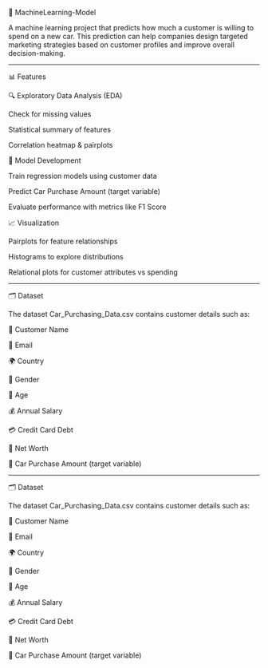🚗 MachineLearning-Model

A machine learning project that predicts how much a customer is willing to spend on a new car.
This prediction can help companies design targeted marketing strategies based on customer profiles and improve overall decision-making.
____________________________________________________________________________________________________________________________________________________________________________________
📊 Features

🔍 Exploratory Data Analysis (EDA)

Check for missing values

Statistical summary of features

Correlation heatmap & pairplots

🧠 Model Development

Train regression models using customer data

Predict Car Purchase Amount (target variable)

Evaluate performance with metrics like F1 Score

📈 Visualization

Pairplots for feature relationships

Histograms to explore distributions

Relational plots for customer attributes vs spending

____________________________________________________________________________________________________________________________________________________________________________________
🗂️ Dataset

The dataset Car_Purchasing_Data.csv contains customer details such as:

👤 Customer Name

📧 Email

🌍 Country

🚻 Gender

🎂 Age

💰 Annual Salary

💳 Credit Card Debt

🏦 Net Worth

🚗 Car Purchase Amount (target variable)

____________________________________________________________________________________________________________________________________________________________________________________
🗂️ Dataset

The dataset Car_Purchasing_Data.csv contains customer details such as:

👤 Customer Name

📧 Email

🌍 Country

🚻 Gender

🎂 Age

💰 Annual Salary

💳 Credit Card Debt

🏦 Net Worth

🚗 Car Purchase Amount (target variable)
